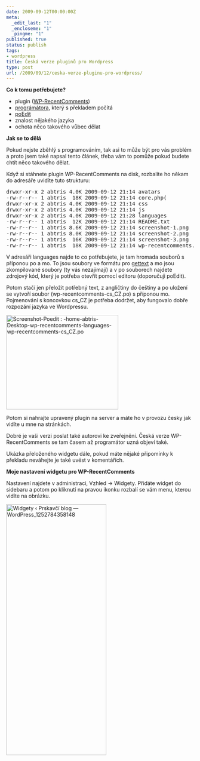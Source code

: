 ```yaml
---
date: 2009-09-12T00:00:00Z
meta:
  _edit_last: "1"
  _encloseme: "1"
  _pingme: "1"
published: true
status: publish
tags:
- wordpress
title: Česká verze pluginů pro Wordpress
type: post
url: /2009/09/12/ceska-verze-pluginu-pro-wordpress/
---
```


<p><strong>Co k tomu potřebujete?</strong></p>
<ul>
<li>plugin (<a href="http://wordpress.org/extend/plugins/wp-recentcomments/">WP-RecentComments</a>)</li>
<li><a href="http://www.neoease.com/">prográmátora</a>, který s překladem počítá</li>
<li><a href="http://www.poedit.net/">poEdit</a></li>
<li>znalost nějakého jazyka</li>
<li>ochota něco takového vůbec dělat</li>
</ul>
<p><strong>Jak se to dělá</strong></p>
<p>Pokud nejste zběhlý s programováním, tak asi to může být pro vás problém a proto jsem také napsal tento článek, třeba vám to pomůže pokud budete chtít něco takového dělat.</p>
<p>Když si stáhnete plugin WP-RecentComments na disk, rozbalíte ho někam do adresáře uvidíte tuto strukturu:</p>
<pre>drwxr-xr-x 2 abtris 4.0K 2009-09-12 21:14 avatars
-rw-r--r-- 1 abtris  18K 2009-09-12 21:14 core.php(
drwxr-xr-x 2 abtris 4.0K 2009-09-12 21:14 css
drwxr-xr-x 2 abtris 4.0K 2009-09-12 21:14 js
drwxr-xr-x 2 abtris 4.0K 2009-09-12 21:28 languages
-rw-r--r-- 1 abtris  12K 2009-09-12 21:14 README.txt
-rw-r--r-- 1 abtris 8.6K 2009-09-12 21:14 screenshot-1.png
-rw-r--r-- 1 abtris 8.0K 2009-09-12 21:14 screenshot-2.png
-rw-r--r-- 1 abtris  16K 2009-09-12 21:14 screenshot-3.png
-rw-r--r-- 1 abtris  18K 2009-09-12 21:14 wp-recentcomments.php</pre>
<p>V adresáři languages najde to co potřebujete, je tam hromada souborů s příponou po a mo. To jsou soubory ve formátu pro <a href="http://en.wikipedia.org/wiki/GNU_gettext">gettext</a> a mo jsou zkompilované soubory (ty vás nezajímají) a v po souborech najdete zdrojový kód, který je potřeba otevřít pomocí editoru (doporučuji poEdit).</p>
<p>Potom stačí jen přeložit potřebný text, z angličtiny do češtiny a po uložení  se vytvoří soubor (wp-recentcomments-cs_CZ.po) s příponou mo. Pojmenování s koncovkou cs_CZ je potřeba dodržet, aby fungovalo dobře rozpozání jazyka ve Wordpressu.</p>
<a href="http://blog.prskavec.net/wp-content/uploads/2009/09/Screenshot-Poedit-home-abtris-Desktop-wp-recentcomments-languages-wp-recentcomments-cs_CZ.po.png"><img src="http://blog.prskavec.net/wp-content/uploads/2009/09/Screenshot-Poedit-home-abtris-Desktop-wp-recentcomments-languages-wp-recentcomments-cs_CZ.po-300x253.png" alt="Screenshot-Poedit : -home-abtris-Desktop-wp-recentcomments-languages-wp-recentcomments-cs_CZ.po" width="300" height="253" class="aligncenter size-medium wp-image-670" /></a>
<p>Potom si nahrajte upravený plugin na server a máte ho v provozu česky jak vidíte u mne na stránkách.</p>
<p>Dobré je vaši verzi poslat také autorovi ke zveřejnění. Česká verze WP-RecentComments se tam časem až programátor uzná objeví také.</p>
<p>Ukázka přeloženého widgetu dále, pokud máte nějaké připomínky k překladu neváhejte je také uvést v komentářích.</p>
<p><strong>Moje nastavení widgetu pro WP-RecentComments</strong></p>
<p>Nastavení najdete v administraci, Vzhled -&gt; Widgety. Přidáte widget do sidebaru a potom po kliknutí na pravou ikonku rozbalí se vám menu, kterou vidíte na obrázku.</p> 
<p><img class="aligncenter size-full wp-image-666" src="http://blog.prskavec.net/wp-content/uploads/2009/09/Widgety-‹-Prskavci-blog-—-WordPress_1252784358148.png" alt="Widgety ‹ Prskavčí blog — WordPress_1252784358148" width="268" height="672" /></p>
